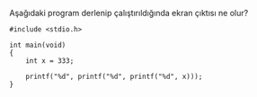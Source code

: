 Aşağıdaki program derlenip çalıştırıldığında ekran çıktısı ne olur?
  
```
#include <stdio.h>

int main(void)
{
	int x = 333;

	printf("%d", printf("%d", printf("%d", x)));
}

```
